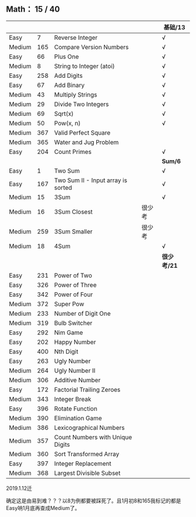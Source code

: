 ## Math： 15 / 40

|     |     |     |     |  基础/13  |
| --- | --- | --- | --- | --- |
| Easy |7    |Reverse Integer    ||√|
| Medium |165| Compare Version Numbers ||√|
| Easy |66|  Plus One    ||√|
| Medium |8    |String to Integer (atoi)   ||√|
| Easy |258| Add Digits  ||√|
| Easy |67|  Add Binary  ||√|
| Medium |43|  Multiply Strings    ||√|
| Medium |29|  Divide Two Integers ||√|
| Medium |69|  Sqrt(x) ||√|
| Medium |50|  Pow(x, n)   ||√|
| Medium |367| Valid Perfect Square    |
| Medium |365| Water and Jug Problem   |
| Easy |204| Count Primes    ||√|
|     |     |     |     |  **Sum/6**  |
| Easy |1    |Two Sum    ||√|
| Easy |167| Two Sum II - Input array is sorted ||√|
| Medium |15|  3Sum    ||√|
| Medium |16|  3Sum Closest    |很少考|
| Medium |259| 3Sum Smaller    |很少考|
| Medium |18|  4Sum    ||√|
|     |     |     |     |  **很少考/21**  |
| Easy |231| Power of Two    |
| Easy |326| Power of Three  |
| Easy |342| Power of Four   |
| Medium |372| Super Pow   |
| Medium |233| Number of Digit One |
| Medium |319| Bulb Switcher   |
| Easy |292| Nim Game    |
| Easy |202| Happy Number    |
| Easy |400| Nth Digit   |
| Easy |263| Ugly Number |
| Medium |264| Ugly Number II  |
| Medium |306| Additive Number |
| Easy |172| Factorial Trailing Zeroes   |
| Medium |343| Integer Break   |
| Easy |396| Rotate Function |
| Medium |390| Elimination Game    |
| Medium |386| Lexicographical Numbers |
| Medium |357| Count Numbers with Unique Digits    |
| Medium |360| Sort Transformed Array  |
| Easy |397| Integer Replacement |
| Medium |368| Largest Divisible Subset|

2019.1.12迁

确定这是由易到难？？？以8为例都要被踩死了。且1月初8和165我标记的都是Easy呐1月底再查成Medium了。
